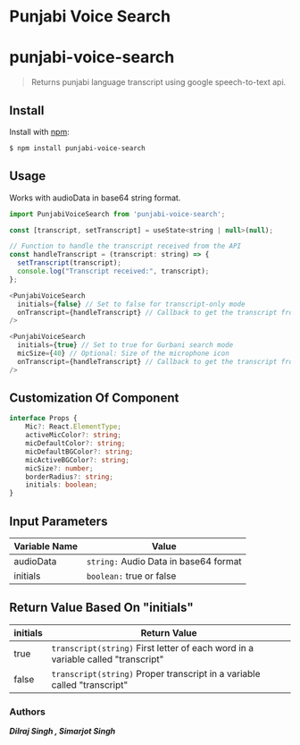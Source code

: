# Punjabi Voice Search

# punjabi-voice-search

> Returns punjabi language transcript using google speech-to-text api.

## Install

Install with [npm](https://www.npmjs.com/):

```sh
$ npm install punjabi-voice-search
```

## Usage

Works with audioData in base64 string format.

```js
import PunjabiVoiceSearch from 'punjabi-voice-search'; 

const [transcript, setTranscript] = useState<string | null>(null);

// Function to handle the transcript received from the API
const handleTranscript = (transcript: string) => {
  setTranscript(transcript);
  console.log("Transcript received:", transcript);
};

<PunjabiVoiceSearch
  initials={false} // Set to false for transcript-only mode
  onTranscript={handleTranscript} // Callback to get the transcript from API
/>

<PunjabiVoiceSearch
  initials={true} // Set to true for Gurbani search mode
  micSize={40} // Optional: Size of the microphone icon
  onTranscript={handleTranscript} // Callback to get the transcript from API
/>
```

## Customization Of Component

```ts
interface Props {
    Mic?: React.ElementType;
    activeMicColor?: string;
    micDefaultColor?: string;
    micDefaultBGColor?: string;
    micActiveBGColor?: string;
    micSize?: number;
    borderRadius?: string;
    initials: boolean;
}
```

## Input Parameters

| Variable Name | Value                                 |
| ------------- | ------------------------------------- |
| audioData     | `string:` Audio Data in base64 format |
| initials      | `boolean:` true or false              |

## Return Value Based On "initials"

| initials | Return Value                                                                     |
| -------- | -------------------------------------------------------------------------------- |
| true     | `transcript(string)` First letter of each word in a variable called "transcript" |
| false    | `transcript(string)` Proper transcript in a variable called "transcript"         |

### Authors

***Dilraj Singh , Simarjot Singh***